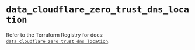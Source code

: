 # `data_cloudflare_zero_trust_dns_location`

Refer to the Terraform Registry for docs: [`data_cloudflare_zero_trust_dns_location`](https://registry.terraform.io/providers/cloudflare/cloudflare/5.0.0/docs/data-sources/zero_trust_dns_location).
